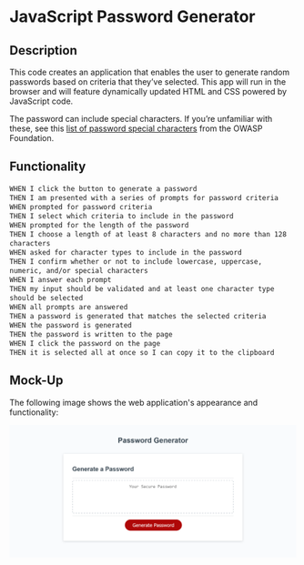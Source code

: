 # JavaScript Password Generator

## Description

This code creates an application that enables the user to generate random passwords based on criteria that they’ve selected. This app will run in the browser and will feature dynamically updated HTML and CSS powered by JavaScript code.

The password can include special characters. If you’re unfamiliar with these, see this [list of password special characters](https://www.owasp.org/index.php/Password_special_characters) from the OWASP Foundation.

## Functionality

```
WHEN I click the button to generate a password
THEN I am presented with a series of prompts for password criteria
WHEN prompted for password criteria
THEN I select which criteria to include in the password
WHEN prompted for the length of the password
THEN I choose a length of at least 8 characters and no more than 128 characters
WHEN asked for character types to include in the password
THEN I confirm whether or not to include lowercase, uppercase, numeric, and/or special characters
WHEN I answer each prompt
THEN my input should be validated and at least one character type should be selected
WHEN all prompts are answered
THEN a password is generated that matches the selected criteria
WHEN the password is generated
THEN the password is written to the page
WHEN I click the password on the page
THEN it is selected all at once so I can copy it to the clipboard
```

## Mock-Up

The following image shows the web application's appearance and functionality:

![The Password Generator application displays a red button to "Generate Password".](./assets/passwordgen_mockup.png)
